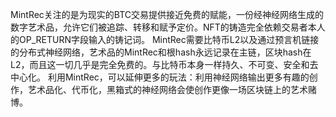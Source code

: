 MintRec关注的是为现实的BTC交易提供接近免费的赋能，一份经神经网络生成的数字艺术品，允许它们被追踪、转移和赋予定价。NFT的铸造完全依赖交易者本人的OP_RETURN字段输入的铸记词。
MintRec需要比特币L2以及通过预言机链接的分布式神经网络，艺术品的MintRec和根hash永远记录在主链，区块hash在L2，而且这一切几乎是完全免费的。与比特币本身一样持久、不可变、安全和去中心化。
利用MintRec，可以延伸更多的玩法：利用神经网络输出更多有趣的创作，艺术品化、代币化，黑箱式的神经网络会使创作更像一场区块链上的艺术赌博。
